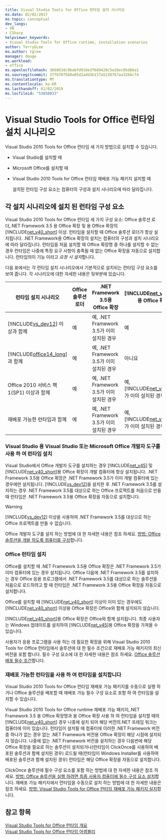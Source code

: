 ```yaml
---
title: Visual Studio Tools for Office 런타임 설치 시나리오
ms.date: 02/02/2017
ms.topic: conceptual
dev_langs:
- VB
- CSharp
helpviewer_keywords:
- Visual Studio Tools for Office runtime, installation scenarios
author: TerryGLee
ms.author: tglee
manager: douge
ms.workload:
- office
ms.openlocfilehash: 366863dc9babfd918e3f689420c5e26ec05db6a1
ms.sourcegitcommit: 37fb7075b0a65d2add3b137a5230767aa3266c74
ms.translationtype: MT
ms.contentlocale: ko-KR
ms.lasthandoff: 01/02/2019
ms.locfileid: "53850033"
---
```

# <a name="visual-studio-tools-for-office-runtime-installation-scenarios"></a>Visual Studio Tools for Office 런타임 설치 시나리오
  Visual Studio 2010 Tools for Office 런타임 세 가지 방법으로 설치할 수 있습니다.  
  
- Visual Studio를 설치할 때  
  
- Microsoft Office를 설치할 때  
  
- Visual Studio 2010 Tools for Office 런타임 재배포 가능 패키지 설치할 때  
  
  설치된 런타임 구성 요소는 컴퓨터의 구성과 설치 시나리오에 따라 달라집니다.  
  
## <a name="runtime-components-that-are-installed-in-each-installation-scenario"></a>각 설치 시나리오에 설치 된 런타임 구성 요소  
 Visual Studio 2010 Tools for Office 런타임 세 가지 구성 요소: Office 솔루션 로더,.NET Framework 3.5 용 Office 확장 및 용 Office 확장의 [!INCLUDE[net_v40_short](../sharepoint/includes/net-v40-short-md.md)] 이상. 런타임을 설치할 때 Office 솔루션 로더가 항상 설치됩니다. .NET Framework용 Office 확장의 설치는 컴퓨터의 구성과 설치 시나리오에 따라 달라집니다. 런타임을 처음 설치할 때 Office 확장명 중 하나를 설치할 수 없는 경우 런타임은 나중에 특정 요구 사항이 충족될 때 없는 Office 확장을 자동으로 설치합니다. 런타임의이 기능 이라고 *요청 시 설치*합니다.  
  
 다음 표에서는 각 런타임 설치 시나리오에서 기본적으로 설치되는 런타임 구성 요소를 보여 줍니다. 각 시나리오에 대한 자세한 내용은 뒷부분에 있습니다.  
  
|런타임 설치 시나리오|Office 솔루션 로더|.NET Framework 3.5용 Office 확장|[!INCLUDE[net_v40_short](../sharepoint/includes/net-v40-short-md.md)]용 Office 확장명|[!INCLUDE[net_v45](../vsto/includes/net-v45-md.md)]용 Office 확장|  
|-----------------------------------|----------------------------|--------------------------------------------------| - |---------------------------------------------------------------------------|  
|[!INCLUDE[vs_dev12](../vsto/includes/vs-dev12-md.md)] 이상과 함께|예|예, .NET Framework 3.5가 이미 설치된 경우|예|예|  
|[!INCLUDE[office14_long](../vsto/includes/office14-long-md.md)]과 함께|예|예, .NET Framework 3.5가 이미 설치된 경우|아니요|아니요|  
|Office 2010 서비스 팩 1(SP1) 이상과 함께|예|예, .NET Framework 3.5가 이미 설치된 경우|예, [!INCLUDE[net_v40_short](../sharepoint/includes/net-v40-short-md.md)]가 이미 설치된 경우|아니요|  
|재배포 가능한 런타임과 함께|예|예, .NET Framework 3.5가 이미 설치된 경우|예, [!INCLUDE[net_v40_short](../sharepoint/includes/net-v40-short-md.md)]가 이미 설치된 경우|예, [!INCLUDE[net_v45](../vsto/includes/net-v45-md.md)]가 이미 설치된 경우|  
  
### <a name="install-the-runtime-with-visual-studio-or-the-microsoft-office-developer-tools-for-visual-studio"></a>Visual Studio 용 Visual Studio 또는 Microsoft Office 개발자 도구를 사용 하 여 런타임 설치  
 Visual Studio에서 Office 개발자 도구를 설치하는 경우 [!INCLUDE[net_v45](../vsto/includes/net-v45-md.md)] 및 [!INCLUDE[net_v40_short](../sharepoint/includes/net-v40-short-md.md)]용 Office 확장이 개발 컴퓨터에 항상 설치됩니다. .NET Framework 3.5용 Office 확장은 .NET Framework 3.5가 이미 개발 컴퓨터에 있는 경우에만 설치됩니다. [!INCLUDE[vs_dev12](../vsto/includes/vs-dev12-md.md)]을 설치한 후 .NET Framework 3.5를 설치하는 경우 .NET Framework 3.5를 대상으로 하는 Office 프로젝트를 처음으로 만들 때 런타임은 .NET Framework 3.5용 Office 확장을 자동으로 설치합니다.  
  
> [!WARNING]  
>  [!INCLUDE[vs_dev12](../vsto/includes/vs-dev12-md.md)] 이상을 사용하여 .NET Framework 3.5를 대상으로 하는 Office 프로젝트를 만들 수 없습니다.  
  
 Office 개발자 도구를 설치 하는 방법에 대 한 자세한 내용은 참조 하세요. [방법: Office 솔루션을 개발 하도록 컴퓨터를 구성](../vsto/how-to-configure-a-computer-to-develop-office-solutions.md)합니다.  
  
### <a name="install-the-runtime-with-office"></a>Office 런타임 설치  
 Office를 설치할 때 .NET Framework 3.5용 Office 확장은 .NET Framework 3.5가 이미 컴퓨터에 있는 경우 설치됩니다. Office 다음에 .NET Framework 3.5를 설치하는 경우 Office 응용 프로그램에서 .NET Framework 3.5를 대상으로 하는 솔루션을 처음으로 로드하려고 할 때 런타임은 .NET Framework 3.5용 Office 확장을 자동으로 설치합니다.  
  
 Office를 설치할 때 [!INCLUDE[net_v40_short](../sharepoint/includes/net-v40-short-md.md)] 이상이 이미 있는 경우에도 [!INCLUDE[net_v40_short](../sharepoint/includes/net-v40-short-md.md)] 이상용 Office 확장은 Office와 함께 설치되지 않습니다.  
  
 [!INCLUDE[net_v40_short](../sharepoint/includes/net-v40-short-md.md)]용 Office 확장은 Office와 함께 설치됩니다. 최종 사용자는 Windows 업데이트를 설치하여 [!INCLUDE[net_v45](../vsto/includes/net-v45-md.md)]용 Office 확장을 가져올 수 있습니다.  
  
 사용자가 응용 프로그램을 사용 하는 데 필요한 확장을 위해 Visual Studio 2010 Tools for Office 런타임에서 솔루션에 대 한 필수 조건으로 재배포 가능 패키지의 최신 버전을 포함 합니다. 필수 구성 요소에 대 한 자세한 내용은 참조 하세요. [Office 솔루션 배포 필수 조건](https://msdn.microsoft.com/9f672809-43a3-40a1-9057-397ce3b5126e)합니다.  
  
### <a name="install-the-runtime-by-using-the-runtime-redistributable"></a>재배포 가능한 런타임을 사용 하 여 런타임을 설치합니다  
 Visual Studio 2010 Tools for Office 런타임 재배포 가능 패키지를 수동으로 실행 하거나 Office 솔루션을 배포할 때 재배포 가능 필수 구성 요소로 포함 하 여 런타임을 설치할 수 있습니다.  
  
 Visual Studio 2010 Tools for Office runtime 재배포 가능 패키지,.NET Framework 3.5 용 Office 확장명과 용 Office 확장 사용 하 여 런타임을 설치할 때의 [!INCLUDE[net_v40_short](../sharepoint/includes/net-v40-short-md.md)] 경우 나중에 설치 되어 해당 버전의.NET 프레임 워크는 컴퓨터에 이미 있습니다. 런타임이 설치될 때 컴퓨터에 이러한 .NET Framework 버전 중 하나가 없는 경우 없는 .NET Framework 버전용 Office 확장이 해당 시점에 설치되지 않습니다. 나중에 없는 .NET Framework 버전을 설치하는 경우 다음번에 해당 Office 확장을 필요로 하는 솔루션이 설치되거나(런타임이 ClickOnce를 사용하여 배포된 솔루션과 함께 설치된 경우) 로드될 때(런타임이 Windows Installer를 사용하여 배포된 솔루션과 함께 설치된 경우) 런타임은 해당 Office 확장을 자동으로 설치합니다.  
  
 ClickOnce 솔루션에 필수 구성 요소를 포함 하는 방법에 대 한 자세한 내용은 참조 하세요. [방법: Office 솔루션을 실행 하려면 최종 사용자 컴퓨터에 필수 구성 요소 설치](https://msdn.microsoft.com/74dd2c52-838f-4abf-b2b4-4d7b0c2a0a98)합니다. 재배포 가능 패키지에서 런타임을 수동으로 설치 하는 방법에 대 한 자세한 내용은 참조 하세요. [방법: Visual Studio Tools for Office 런타임 재배포 가능 패키지 설치](../vsto/how-to-install-the-visual-studio-tools-for-office-runtime-redistributable.md)합니다.  
  
## <a name="see-also"></a>참고 항목  
 [Visual Studio Tools for Office 런타임 개요](../vsto/visual-studio-tools-for-office-runtime-overview.md)   
 [Visual Studio Tools for Office 런타임 어셈블리](../vsto/assemblies-in-the-visual-studio-tools-for-office-runtime.md)  
